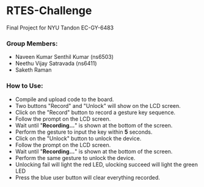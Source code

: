 # RTES-Challenge
 Final Project for NYU Tandon EC-GY-6483

### Group Members:

- Naveen Kumar Senthil Kumar (ns6503)
- Neethu Vijay Satravada (ns6411)
- Saketh Raman 

### How to Use:

- Compile and upload code to the board.
- Two buttons "Record" and "Unlock" will show on the LCD screen.
- Click on the "Record" button to record a gesture key sequence.
- Follow the prompt on the LCD screen. 
- Wait until "**Recording...**" is shown at the bottom of the screen.
- Perform the gesture to input the key within **5** seconds.
- Click on the "Unlock" button to unlock the device.
- Follow the prompt on the LCD screen. 
- Wait until "**Recording...**" is shown at the bottom of the screen.
- Perform the same gesture to unlock the device.
- Unlocking fail will light the red LED, ulocking succeed will light the green LED
- Press the blue user button will clear everything recorded. 
